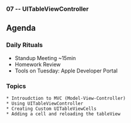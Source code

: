 ### 07 -- UITableViewController

## Agenda

### Daily Rituals

* Standup Meeting ~15min
* Homework Review
* Tools on Tuesday: Apple Developer Portal

### Topics

 	* Introudction to MVC (Model-View-Controller)
	* Using UITableViewController
	* Creating Custom UITableViewCells
	* Adding a cell and reloading the tableView

